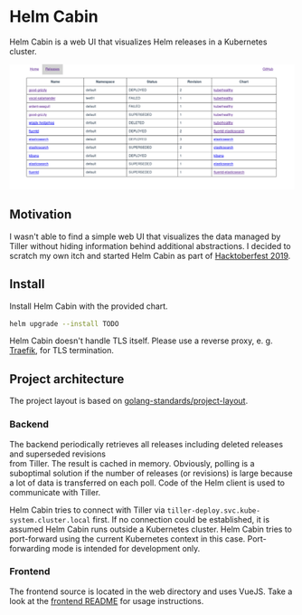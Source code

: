 # Helm Cabin

Helm Cabin is a web UI that visualizes Helm releases 
in a Kubernetes cluster. 

![](./screenshots/screenshot001.png)

## Motivation
 
I wasn't able to find a simple web UI that visualizes the data managed by 
Tiller without hiding information behind additional abstractions. 
I decided to scratch my own itch and started Helm Cabin as part of 
[Hacktoberfest 2019](https://hacktoberfest.digitalocean.com/). 

## Install

Install Helm Cabin with the provided chart. 

```bash
helm upgrade --install TODO
```

Helm Cabin doesn't handle TLS itself. Please use a reverse proxy, 
e. g. [Traefik](https://traefik.io/), for TLS termination.

## Project architecture

The project layout is based on 
[golang-standards/project-layout](https://github.com/golang-standards/project-layout).

### Backend

The backend periodically retrieves all releases including deleted releases and superseded revisions  
from Tiller. 
The result is cached in memory. 
Obviously, polling is a suboptimal solution if the number of 
releases (or revisions) is large because a lot of data is transferred on each poll.
Code of the Helm client is used to communicate with Tiller.

Helm Cabin tries to connect with Tiller via `tiller-deploy.svc.kube-system.cluster.local` first. 
If no connection could be established, it is assumed Helm Cabin runs outside a Kubernetes cluster. 
Helm Cabin tries to port-forward using the current Kubernetes context in this case. 
Port-forwarding mode is intended for development only.

### Frontend

The frontend source is located in the web directory and uses VueJS. 
Take a look at the [frontend README](./web/README.md) for usage instructions. 
